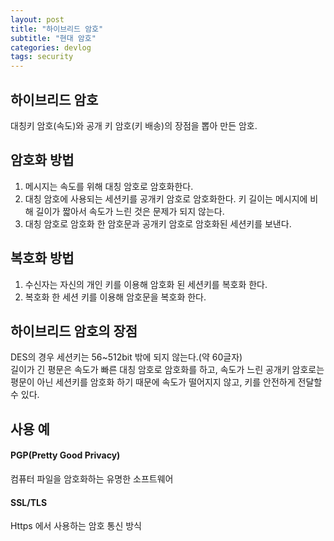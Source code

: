 ```yaml
---
layout: post
title: "하이브리드 암호"
subtitle: "현대 암호"
categories: devlog
tags: security
---
```

## 하이브리드 암호
대칭키 암호(속도)와 공개 키 암호(키 배송)의 장점을 뽑아 만든 암호.

## 암호화 방법
1. 메시지는 속도를 위해 대칭 암호로 암호화한다.
2. 대칭 암호에 사용되는 세션키를 공개키 암호로 암호화한다. 키 길이는 메시지에 비해 길이가 짧아서 속도가 느린 것은 문제가 되지 않는다.
3. 대칭 암호로 암호화 한 암호문과 공개키 암호로 암호화된 세션키를 보낸다.


## 복호화 방법
1. 수신자는 자신의 개인 키를 이용해 암호화 된 세션키를 복호화 한다.
2. 복호화 한 세션 키를 이용해 암호문을 복호화 한다.

## 하이브리드 암호의 장점
DES의 경우 세션키는 56~512bit 밖에 되지 않는다.(약 60글자)   
길이가 긴 평문은 속도가 빠른 대칭 암호로 암호화를 하고,
속도가 느린 공개키 암호로는 평문이 아닌 세션키를 암호화 하기 때문에 속도가 떨어지지 않고, 키를 안전하게 전달할 수 있다.

## 사용 예
#### PGP(Pretty Good Privacy)
컴퓨터 파일을 암호화하는 유명한 소프트웨어

#### SSL/TLS
Https 에서 사용하는 암호 통신 방식

